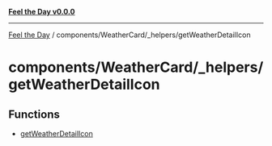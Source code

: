 [**Feel the Day v0.0.0**](../../../../README.md)

***

[Feel the Day](../../../../README.md) / components/WeatherCard/\_helpers/getWeatherDetailIcon

# components/WeatherCard/\_helpers/getWeatherDetailIcon

## Functions

- [getWeatherDetailIcon](functions/getWeatherDetailIcon.md)
